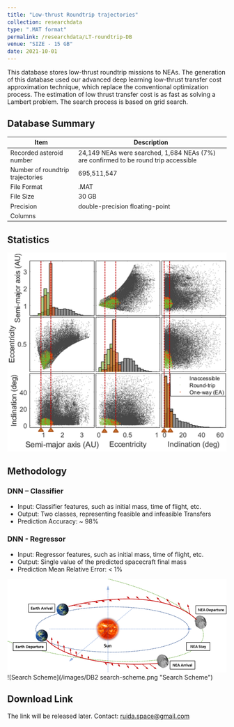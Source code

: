 ```yaml
---
title: "Low-thrust Roundtrip trajectories"
collection: researchdata
type: ".MAT format"
permalink: /researchdata/LT-roundtrip-DB
venue: "SIZE - 15 GB"
date: 2021-10-01
---
```


This database stores low-thrust roundtrip missions to NEAs. The generation of this database used our advanced deep learning low-thrust transfer cost approximation technique, which replace the conventional optimization process. The estimation of low thrust transfer cost is as fast as solving a Lambert problem. The search process is based on grid search.

## Database Summary

| Item                             | Description                                                                           |
|----------------------------------|---------------------------------------------------------------------------------------|
| Recorded asteroid number         | 24,149 NEAs were searched, 1,684 NEAs (7%) are confirmed to be round trip accessible  |
| Number of roundtrip trajectories | 695,511,547                                                                           |
| File Format                      | .MAT                                                                                     |
| File Size                        | 30 GB                                                                                     |
| Precision                        | double-precision floating-point                                                       |
| Columns                         |                                                                                       |

## Statistics
![Statistics of the database](/images/DB2-stats.png "Statistics")

## Methodology
### DNN – Classifier
* Input: Classifier features, such as initial mass, time of flight, etc.
* Output: Two classes, representing feasible and infeasible Transfers
* Prediction Accuracy: ~ 98%
### DNN - Regressor
* Input: Regressor features, such as initial mass, time of flight, etc.
* Output: Single value of the predicted spacecraft final mass
* Prediction Mean Relative Error: < 1%

![DB2-architecture](/images/DB2-architecture.png "DB2-architecture")
![Search Scheme](/images/DB2 search-scheme.png "Search Scheme")

## Download Link
The link will be released later. Contact: ruida.space@gmail.com

